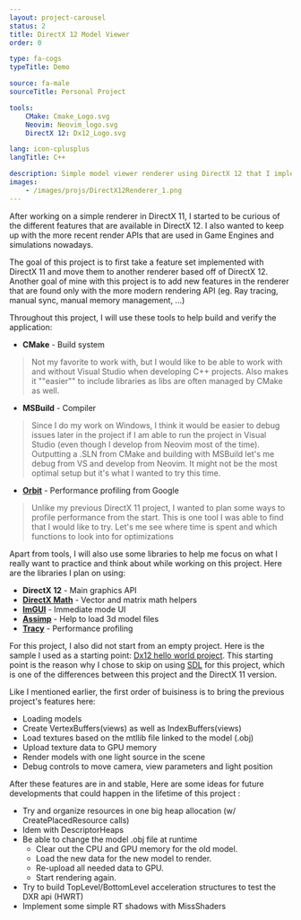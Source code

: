 ```yaml
---
layout: project-carousel
status: 2
title: DirectX 12 Model Viewer
order: 0

type: fa-cogs
typeTitle: Demo

source: fa-male
sourceTitle: Personal Project

tools:
    CMake: Cmake_Logo.svg
    Neovim: Neovim_logo.svg
    DirectX 12: Dx12_Logo.svg

lang: icon-cplusplus
langTitle: C++

description: Simple model viewer renderer using DirectX 12 that I implemented in order to get familiar with more modern rendering APIs used in game engines and to run simulations. My goals were to re-implement my simple DirectX 11 model viewer with a newer version of the API as well as adding some DirectX 12 specific features afterwards.
images:
    - /images/projs/DirectX12Renderer_1.png
---
```


After working on a simple renderer in DirectX 11, I started to be curious of the different features that are available in DirectX 12. I also wanted to keep up with the more recent render APIs that are used in Game Engines and simulations nowadays.

The goal of this project is to first take a feature set implemented with DirectX 11 and move them to another renderer based off of DirectX 12. Another goal of mine with this project is to add new features in the renderer that are found only with the more modern rendering API (eg. Ray tracing, manual sync, manual memory management, ...)

Throughout this project, I will use these tools to help build and verify the application:
* **CMake** - Build system
> Not my favorite to work with, but I would like to be able to work with and without Visual Studio when developing C++ projects. Also makes it ""easier"" to include libraries as libs are often managed by CMake as well.
* **MSBuild** - Compiler
> Since I do my work on Windows, I think it would be easier to debug issues later in the project if I am able to run the project in Visual Studio (even though I develop from Neovim most of the time). Outputting a .SLN from CMake and building with MSBuild let's me debug from VS and develop from Neovim. It might not be the most optimal setup but it's what I wanted to try this time.
* **[Orbit](https://github.com/google/orbit)** - Performance profiling from Google
> Unlike my previous DirectX 11 project, I wanted to plan some ways to profile performance from the start. This is one tool I was able to find that I would like to try. Let's me see where time is spent and which functions to look into for optimizations

Apart from tools, I will also use some libraries to help me focus on what I really want to practice and think about while working on this project. Here are the libraries I plan on using:
* **DirectX 12** - Main graphics API
* **[DirectX Math](https://github.com/microsoft/DirectXMath)** - Vector and matrix math helpers
* **[ImGUI](https://github.com/ocornut/imgui)** - Immediate mode UI
* **[Assimp](https://github.com/assimp/assimp)** - Help to load 3d model files
* **[Tracy](https://github.com/wolfpld/tracy)** - Performance profiling

For this project, I also did not start from an empty project. Here is the sample I used as a starting point: [Dx12 hello world project](https://gpuopen.com/learn/hellod3d12-directx-12-sdk-sample/). This starting point is the reason why I chose to skip on using [SDL](https://github.com/libsdl-org/SDL) for this project, which is one of the differences between this project and the DirectX 11 version.

Like I mentioned earlier, the first order of buisiness is to bring the previous project's features here:

* Loading models
* Create VertexBuffers(views) as well as IndexBuffers(views)
* Load textures based on the mtllib file linked to the model (.obj)
* Upload texture data to GPU memory
* Render models with one light source in the scene
* Debug controls to move camera, view parameters and light position

After these features are in and stable, Here are some ideas for future developments that could happen in the lifetime of this project :

* Try and organize resources in one big heap allocation (w/ CreatePlacedResource calls)
* Idem with DescriptorHeaps
* Be able to change the model .obj file at runtime
    * Clear out the CPU and GPU memory for the old model.
    * Load the new data for the new model to render.
    * Re-upload all needed data to GPU.
    * Start rendering again.
* Try to build TopLevel/BottomLevel acceleration structures to test the DXR api (HWRT)
* Implement some simple RT shadows with MissShaders

